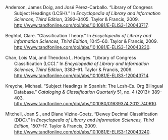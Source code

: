 <div class="csl-bib-body"
style="line-height: 1.35; padding-left: 2em; text-indent:-2em;">

Anderson, James Doig, and José Pérez-Carballo. “Library of Congress
Subject Headings (LCSH).” In *Encyclopedia of Library and Information
Sciences, Third Edition*, 3392–3405. Taylor & Francis, 2009.
http://www.tandfonline.com/doi/abs/10.1081/E-ELIS3-120043717.

Beghtol, Clare. “Classification Theory.” In *Encyclopedia of Library and
Information Sciences, Third Edition*, 1045–60. Taylor & Francis, 2009.
http://www.tandfonline.com/doi/abs/10.1081/E-ELIS3-120043230.

Chan, Lois Mai, and Theodora L. Hodges. “Library of Congress
Classification (LCC).” In *Encyclopedia of Library and Information
Sciences, Third Edition*, 3383–91. Taylor & Francis, 2009.
http://www.tandfonline.com/doi/abs/10.1081/E-ELIS3-120043714.

Kreyche, Michael. “Subject Headings in Spanish: The Lcsh-Es. Org
Bilingual Database.” *Cataloging & Classification Quarterly* 51, no. 4
(2013): 389–403.
http://www.tandfonline.com/doi/abs/10.1080/01639374.2012.740610.

Mitchell, Joan S., and Diane Vizine-Goetz. “Dewey Decimal Classification
(DDC).” In *Encyclopedia of Library and Information Sciences, Third
Edition*, 1507–17. Taylor & Francis, 2009.
http://www.tandfonline.com/doi/abs/10.1081/E-ELIS3-120043240.

</div>
